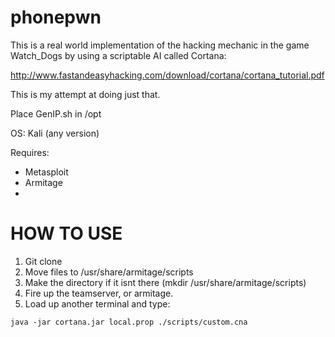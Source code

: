 phonepwn
==========

This is a real world implementation of the hacking mechanic in the game Watch_Dogs by using a scriptable AI called Cortana:

http://www.fastandeasyhacking.com/download/cortana/cortana_tutorial.pdf


This is my attempt at doing just that.

Place GenIP.sh in /opt


OS: Kali (any version)

Requires:
- Metasploit
- Armitage
-
HOW TO USE
==========

1. Git clone 
2. Move files to /usr/share/armitage/scripts
3. Make the directory if it isnt there (mkdir /usr/share/armitage/scripts)
4. Fire up the teamserver, or armitage.
5. Load up another terminal and type:

`java -jar cortana.jar local.prop ./scripts/custom.cna`
